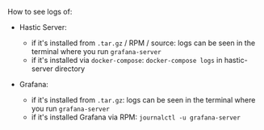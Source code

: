 How to see logs of:
- Hastic Server:
    - if it's installed from `.tar.gz` / RPM / source: logs can be seen in the terminal where you run `grafana-server`
    - if it's installed via `docker-compose`: `docker-compose logs` in hastic-server directory

- Grafana:
    - if it's installed from `.tar.gz`: logs can be seen in the terminal where you run `grafana-server`
    - if it's installed Grafana via RPM: `journalctl -u grafana-server`

